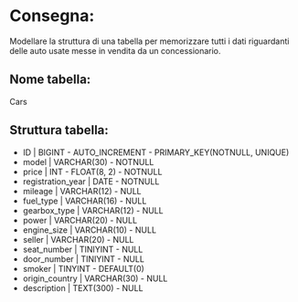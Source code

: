 # Consegna:
Modellare la struttura di una tabella per memorizzare tutti i dati riguardanti delle auto usate messe in vendita da un concessionario.

## Nome tabella:
Cars

## Struttura tabella:
- ID | BIGINT - AUTO_INCREMENT - PRIMARY_KEY(NOTNULL, UNIQUE)
- model | VARCHAR(30) - NOTNULL
- price | INT - FLOAT(8, 2) - NOTNULL
- registration_year | DATE - NOTNULL
- mileage | VARCHAR(12) - NULL
- fuel_type | VARCHAR(16) - NULL
- gearbox_type | VARCHAR(12) - NULL
- power | VARCHAR(20) - NULL
- engine_size | VARCHAR(10) - NULL
- seller | VARCHAR(20) - NULL
- seat_number | TINIYINT - NULL
- door_number | TINIYINT - NULL
- smoker | TINYINT - DEFAULT(0)
- origin_country | VARCHAR(30) - NULL
- description | TEXT(300) - NULL